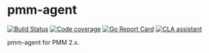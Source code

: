 # pmm-agent

[![Build Status](https://travis-ci.org/percona/pmm-agent.svg?branch=master)](https://travis-ci.org/percona/pmm-agent)
[![Code coverage](https://codecov.io/gh/percona/pmm-agent/branch/master/graph/badge.svg)](https://codecov.io/gh/percona/pmm-agent)
[![Go Report Card](https://goreportcard.com/badge/github.com/percona/pmm-agent)](https://goreportcard.com/report/github.com/percona/pmm-agent)
[![CLA assistant](https://cla-assistant.io/readme/badge/percona/pmm-agent)](https://cla-assistant.io/percona/pmm-agent)

pmm-agent for PMM 2.x.
